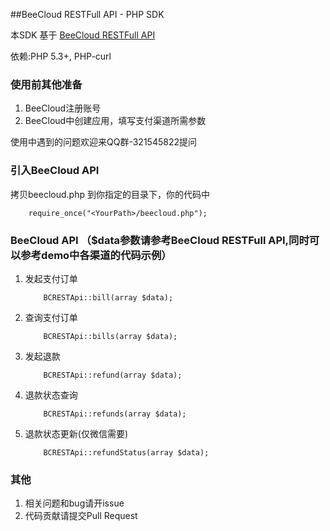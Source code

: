 ##BeeCloud RESTFull API - PHP SDK

本SDK 基于 [BeeCloud RESTFull API](https://github.com/beecloud/beecloud-rest-api)

依赖:PHP 5.3+, PHP-curl

### 使用前其他准备
1. BeeCloud注册账号
2. BeeCloud中创建应用，填写支付渠道所需参数

使用中遇到的问题欢迎来QQ群-321545822提问


### 引入BeeCloud API

拷贝beecloud.php 到你指定的目录<YourPath>下，你的代码中
~~~
	require_once("<YourPath>/beecloud.php");
~~~

### BeeCloud API （$data参数请参考BeeCloud RESTFull API,同时可以参考demo中各渠道的代码示例）
1. 发起支付订单 

	~~~
		BCRESTApi::bill(array $data);
	~~~
2. 查询支付订单

	~~~
		BCRESTApi::bills(array $data);
	~~~
	
3. 发起退款 

	~~~
		BCRESTApi::refund(array $data);
	~~~
	
4. 退款状态查询

	~~~
		BCRESTApi::refunds(array $data);
	~~~
	
5. 退款状态更新(仅微信需要) 

	~~~
		BCRESTApi::refundStatus(array $data);
	~~~


### 其他
1. 相关问题和bug请开issue
2. 代码贡献请提交Pull Request

